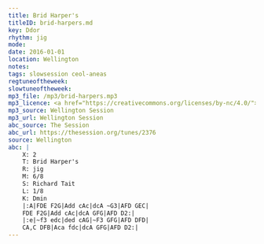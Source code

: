 ```yaml
---
title: Brid Harper's
titleID: brid-harpers.md
key: Ddor
rhythm: jig
mode:
date: 2016-01-01
location: Wellington
notes:
tags: slowsession ceol-aneas
regtuneoftheweek:
slowtuneoftheweek:
mp3_file: /mp3/brid-harpers.mp3
mp3_licence: <a href="https://creativecommons.org/licenses/by-nc/4.0/">CC-BY-NC-4.0</a>
mp3_source: Wellington Session
mp3_url: Wellington Session
abc_source: The Session
abc_url: https://thesession.org/tunes/2376
source: Wellington
abc: |
    X: 2
    T: Brid Harper's
    R: jig
    M: 6/8
    S: Richard Tait
    L: 1/8
    K: Dmin
    |:A|FDE F2G|Add cAc|dcA ~G3|AFD GEC|
    FDE F2G|Add cAc|dcA GFG|AFD D2:|
    |:e|~f3 edc|ded cAG|~F3 GFG|AFD DFD|
    CA,C DFB|Aca fdc|dcA GFG|AFD D2:|    
---
```

